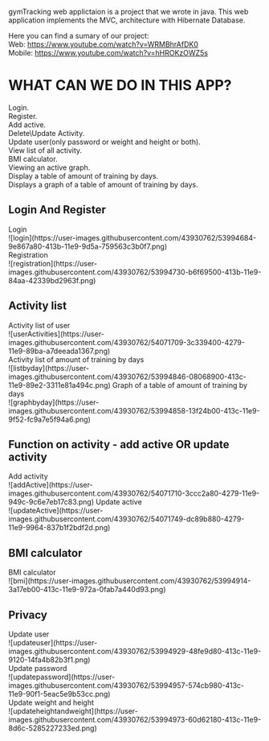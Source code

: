 
gymTracking web applictaion is a project that we wrote in java.
This web application implements the MVC, architecture with Hibernate Database.

Here you can find a sumary of our project:<br>
Web: https://www.youtube.com/watch?v=WRMBhrAfDK0<br>
Mobile: https://www.youtube.com/watch?v=hHROKzOWZ5s

<h1> WHAT CAN WE DO IN THIS APP? </H1>
Login.
<br>
Register.
<br/>
Add active.
<br>
Delete\Update Activity.
<br>
Update user(only password or weight and height or both).
<br>
View list of all activity.
<br>
BMI calculator.
<br>
Viewing an active graph.
<br>
Display a table of amount of training by days.
<br>
Displays a graph of a table of amount of training by days.

<h2> Login And Register </h2>
Login
<br>
![login](https://user-images.githubusercontent.com/43930762/53994684-9e867a80-413b-11e9-9d5a-759563c3b0f7.png)
<br>
Registration
<br>
![registration](https://user-images.githubusercontent.com/43930762/53994730-b6f69500-413b-11e9-84aa-42339bd2963f.png)
<h2> Activity list </h2>
Activity list of user
<br>
![userActivities](https://user-images.githubusercontent.com/43930762/54071709-3c339400-4279-11e9-89ba-a7deeada1367.png)
<br> 
Activity list of amount of training by days
<br> 
![listbyday](https://user-images.githubusercontent.com/43930762/53994846-08068900-413c-11e9-89e2-3311e81a494c.png)
Graph of a table of amount of training by days
<br> 
![graphbyday](https://user-images.githubusercontent.com/43930762/53994858-13f24b00-413c-11e9-9f52-fc9a7e5f94a6.png)
<h2> Function on activity -  add active OR update activity</h2>
Add activity
<br> 
![addActive](https://user-images.githubusercontent.com/43930762/54071710-3ccc2a80-4279-11e9-949c-9c6e7eb17c83.png)
Update active
<br> 
![updateActive](https://user-images.githubusercontent.com/43930762/54071749-dc89b880-4279-11e9-9964-837b1f2bdf2d.png)
<h2> BMI calculator </h2>
BMI calculator
<br> 
![bmi](https://user-images.githubusercontent.com/43930762/53994914-3a17eb00-413c-11e9-972a-0fab7a440d93.png)
<h2> Privacy </h2>
Update user
<br> 
![updateuser](https://user-images.githubusercontent.com/43930762/53994929-48fe9d80-413c-11e9-9120-14fa4b82b3f1.png)
<br>
Update password
<br> 
![updatepassword](https://user-images.githubusercontent.com/43930762/53994957-574cb980-413c-11e9-90f1-5eac5e9b53cc.png)
<br>
Update weight and height
<br> 
![updateheightandweight](https://user-images.githubusercontent.com/43930762/53994973-60d62180-413c-11e9-8d6c-5285227233ed.png)

